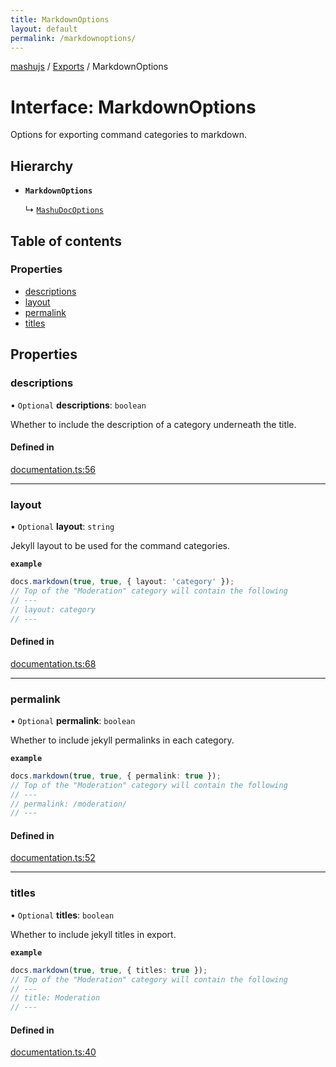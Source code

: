 ```yaml
---
title: MarkdownOptions
layout: default
permalink: /markdownoptions/
---
```

[mashujs](/) / [Exports](/modules/) / MarkdownOptions

# Interface: MarkdownOptions

Options for exporting command categories to markdown.

## Hierarchy

- **`MarkdownOptions`**

  ↳ [`MashuDocOptions`](/MashuDocOptions/)

## Table of contents

### Properties

- [descriptions](/MarkdownOptions/#descriptions)
- [layout](/MarkdownOptions/#layout)
- [permalink](/MarkdownOptions/#permalink)
- [titles](/MarkdownOptions/#titles)

## Properties

### descriptions

• `Optional` **descriptions**: `boolean`

Whether to include the description of a category underneath the title.

#### Defined in

[documentation.ts:56](https://github.com/EpokTarren/mashu/blob/14d28f7/src/documentation.ts#L56)

___

### layout

• `Optional` **layout**: `string`

Jekyll layout to be used for the command categories.

**`example`**
```ts
docs.markdown(true, true, { layout: 'category' });
// Top of the "Moderation" category will contain the following
// ---
// layout: category
// ---
```

#### Defined in

[documentation.ts:68](https://github.com/EpokTarren/mashu/blob/14d28f7/src/documentation.ts#L68)

___

### permalink

• `Optional` **permalink**: `boolean`

Whether to include jekyll permalinks in each category.

**`example`**
```ts
docs.markdown(true, true, { permalink: true });
// Top of the "Moderation" category will contain the following
// ---
// permalink: /moderation/
// ---
```

#### Defined in

[documentation.ts:52](https://github.com/EpokTarren/mashu/blob/14d28f7/src/documentation.ts#L52)

___

### titles

• `Optional` **titles**: `boolean`

Whether to include jekyll titles in export.

**`example`**
```ts
docs.markdown(true, true, { titles: true });
// Top of the "Moderation" category will contain the following
// ---
// title: Moderation
// ---
```

#### Defined in

[documentation.ts:40](https://github.com/EpokTarren/mashu/blob/14d28f7/src/documentation.ts#L40)
